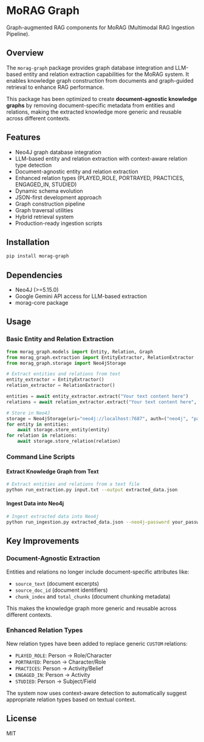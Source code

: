 # MoRAG Graph

Graph-augmented RAG components for MoRAG (Multimodal RAG Ingestion Pipeline).

## Overview

The `morag-graph` package provides graph database integration and LLM-based entity and relation extraction capabilities for the MoRAG system. It enables knowledge graph construction from documents and graph-guided retrieval to enhance RAG performance.

This package has been optimized to create **document-agnostic knowledge graphs** by removing document-specific metadata from entities and relations, making the extracted knowledge more generic and reusable across different contexts.

## Features

- Neo4J graph database integration
- LLM-based entity and relation extraction with context-aware relation type detection
- Document-agnostic entity and relation extraction
- Enhanced relation types (PLAYED_ROLE, PORTRAYED, PRACTICES, ENGAGED_IN, STUDIED)
- Dynamic schema evolution
- JSON-first development approach
- Graph construction pipeline
- Graph traversal utilities
- Hybrid retrieval system
- Production-ready ingestion scripts

## Installation

```bash
pip install morag-graph
```

## Dependencies

- Neo4J (>=5.15.0)
- Google Gemini API access for LLM-based extraction
- morag-core package

## Usage

### Basic Entity and Relation Extraction

```python
from morag_graph.models import Entity, Relation, Graph
from morag_graph.extraction import EntityExtractor, RelationExtractor
from morag_graph.storage import Neo4jStorage

# Extract entities and relations from text
entity_extractor = EntityExtractor()
relation_extractor = RelationExtractor()

entities = await entity_extractor.extract("Your text content here")
relations = await relation_extractor.extract("Your text content here", entities)

# Store in Neo4J
storage = Neo4jStorage(uri="neo4j://localhost:7687", auth=("neo4j", "password"))
for entity in entities:
    await storage.store_entity(entity)
for relation in relations:
    await storage.store_relation(relation)
```

### Command Line Scripts

#### Extract Knowledge Graph from Text

```bash
# Extract entities and relations from a text file
python run_extraction.py input.txt --output extracted_data.json
```

#### Ingest Data into Neo4j

```bash
# Ingest extracted data into Neo4j
python run_ingestion.py extracted_data.json --neo4j-password your_password --clear
```

## Key Improvements

### Document-Agnostic Extraction

Entities and relations no longer include document-specific attributes like:
- `source_text` (document excerpts)
- `source_doc_id` (document identifiers)
- `chunk_index` and `total_chunks` (document chunking metadata)

This makes the knowledge graph more generic and reusable across different contexts.

### Enhanced Relation Types

New relation types have been added to replace generic `CUSTOM` relations:
- `PLAYED_ROLE`: Person -> Role/Character
- `PORTRAYED`: Person -> Character/Role  
- `PRACTICES`: Person -> Activity/Belief
- `ENGAGED_IN`: Person -> Activity
- `STUDIED`: Person -> Subject/Field

The system now uses context-aware detection to automatically suggest appropriate relation types based on textual context.

## License

MIT